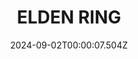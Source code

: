 ---
title: "ELDEN RING"
id: 1245620
date: 2024-09-02T00:00:07.504Z
link: games/steam/recent/elden-ring
image: http://media.steampowered.com/steamcommunity/public/images/apps/1245620/b6e290dd5a92ce98f89089a207733c70c41a1871.jpg
playtime_2weeks: 50
playtime_forever: 14254
playtime_windows_forever: 0
playtime_mac_forever: 0
playtime_linux_forever: 14254
playtime_deck_forever: 14254
---